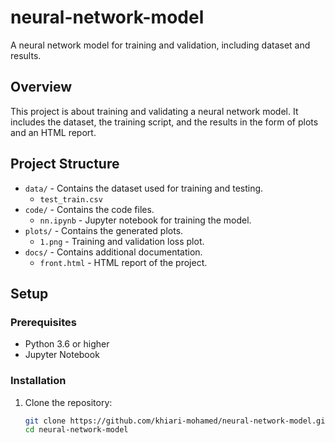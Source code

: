 # neural-network-model
A neural network model for training and validation, including dataset and results.

## Overview
This project is about training and validating a neural network model. It includes the dataset, the training script, and the results in the form of plots and an HTML report.

## Project Structure
- `data/` - Contains the dataset used for training and testing.
  - `test_train.csv`
- `code/` - Contains the code files.
  - `nn.ipynb` - Jupyter notebook for training the model.
- `plots/` - Contains the generated plots.
  - `1.png` - Training and validation loss plot.
- `docs/` - Contains additional documentation.
  - `front.html` - HTML report of the project.

## Setup

### Prerequisites
- Python 3.6 or higher
- Jupyter Notebook

### Installation
1. Clone the repository:
   ```sh
   git clone https://github.com/khiari-mohamed/neural-network-model.git
   cd neural-network-model
